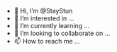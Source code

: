 - 👋 Hi, I’m @StayStun
- 👀 I’m interested in ...
- 🌱 I’m currently learning ...
- 💞️ I’m looking to collaborate on ...
- 📫 How to reach me ...

<!---
StayStun/StayStun is a ✨ special ✨ repository because its `README.md` (this file) appears on your GitHub profile.
You can click the Preview link to take a look at your changes.
--->
